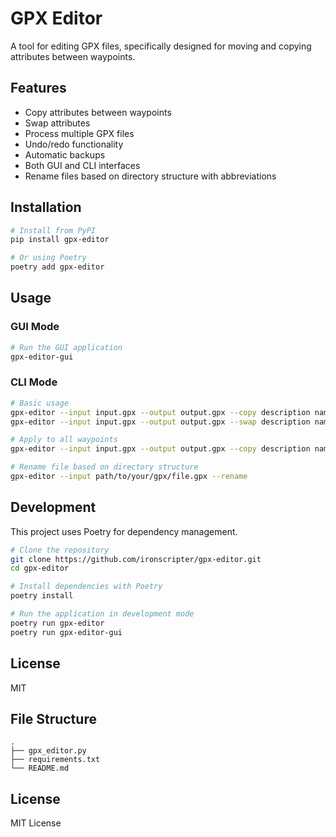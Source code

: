 # GPX Editor

A tool for editing GPX files, specifically designed for moving and copying attributes between waypoints.

## Features

- Copy attributes between waypoints
- Swap attributes
- Process multiple GPX files
- Undo/redo functionality
- Automatic backups
- Both GUI and CLI interfaces
- Rename files based on directory structure with abbreviations

## Installation

```bash
# Install from PyPI
pip install gpx-editor

# Or using Poetry
poetry add gpx-editor
```

## Usage

### GUI Mode

```bash
# Run the GUI application
gpx-editor-gui
```

### CLI Mode

```bash
# Basic usage
gpx-editor --input input.gpx --output output.gpx --copy description name
gpx-editor --input input.gpx --output output.gpx --swap description name

# Apply to all waypoints
gpx-editor --input input.gpx --output output.gpx --copy description name --all

# Rename file based on directory structure
gpx-editor --input path/to/your/gpx/file.gpx --rename
```

## Development

This project uses Poetry for dependency management.

```bash
# Clone the repository
git clone https://github.com/ironscripter/gpx-editor.git
cd gpx-editor

# Install dependencies with Poetry
poetry install

# Run the application in development mode
poetry run gpx-editor
poetry run gpx-editor-gui
```

## License

MIT

## File Structure

```
.
├── gpx_editor.py
├── requirements.txt
└── README.md
```

## License

MIT License
